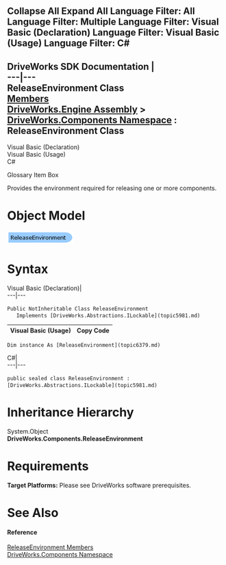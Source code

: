        

 Collapse All Expand All  Language Filter: All  Language Filter: Multiple  Language Filter: Visual Basic (Declaration) Language Filter: Visual Basic (Usage) Language Filter: C#  
---  
DriveWorks SDK Documentation  |   
---|---  
ReleaseEnvironment Class   
[Members](topic6380.md)   
[DriveWorks.Engine Assembly](topic2156.md) > [DriveWorks.Components Namespace](topic6089.md) : ReleaseEnvironment Class  
---  
  
Visual Basic (Declaration)    
Visual Basic (Usage)    
C# 

Glossary Item Box

Provides the environment required for releasing one or more components. 

# Object Model

![](dotnetdiagramimages/image332.png)

# Syntax

Visual Basic (Declaration)|   
---|---  
      
    
    Public NotInheritable Class ReleaseEnvironment 
       Implements [DriveWorks.Abstractions.ILockable](topic5981.md)   
  
Visual Basic (Usage)| Copy Code  
---|---  
      
    
    Dim instance As [ReleaseEnvironment](topic6379.md)  
  
C#|   
---|---  
      
    
    public sealed class ReleaseEnvironment : [DriveWorks.Abstractions.ILockable](topic5981.md)    
  
# Inheritance Hierarchy

System.Object  
**DriveWorks.Components.ReleaseEnvironment**  


# Requirements

**Target Platforms:** Please see DriveWorks software prerequisites.

# See Also

#### Reference

[ReleaseEnvironment Members](topic6380.md)   
[DriveWorks.Components Namespace](topic6089.md)


